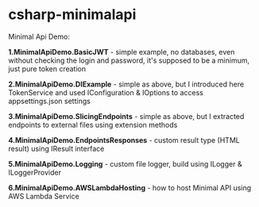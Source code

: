 # csharp-minimalapi
Minimal Api Demo:

**1.MinimalApiDemo.BasicJWT** - simple example, no databases, even without checking the login and password, it's supposed to be a minimum, just pure token creation

**2.MinimalApiDemo.DIExample** - simple as above, but I introduced here TokenService and used IConfiguration & IOptions to access appsettings.json settings

**3.MinimalApiDemo.SlicingEndpoints** - simple as above, but I extracted endpoints to external files using extension methods

**4.MinimalApiDemo.EndpointsResponses** - custom result type (HTML result) using IResult interface

**5.MinimalApiDemo.Logging** - custom file logger, build using ILogger & ILoggerProvider

**6.MinimalApiDemo.AWSLambdaHosting** - how to host Minimal API using AWS Lambda Service
